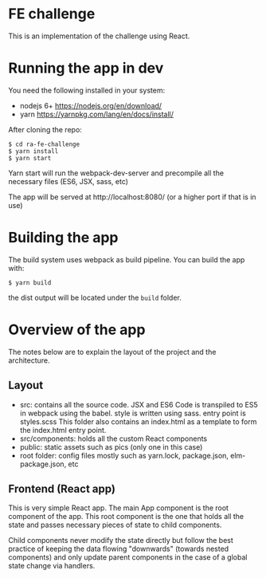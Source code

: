 # FE challenge

This is an implementation of the challenge using React.

# Running the app in dev

You need the following installed in your system:

- nodejs 6+ https://nodejs.org/en/download/
- yarn https://yarnpkg.com/lang/en/docs/install/

After cloning the repo:
```
$ cd ra-fe-challenge
$ yarn install
$ yarn start
```

Yarn start will run the webpack-dev-server and precompile all the necessary
files (ES6, JSX, sass, etc)

The app will be served at http://localhost:8080/ (or a higher port if that is in
use)

# Building the app

The build system uses webpack as build pipeline. You can build the app with:

```
$ yarn build
```

the dist output will be located under the `build` folder.


# Overview of the app

The notes below are to explain the layout of the project and the architecture.


## Layout

- src: contains all the source code. JSX and ES6 Code is transpiled to ES5
  in webpack using the babel.
  style is written using sass. entry point is styles.scss
  This folder also contains an index.html as a template to form the index.html
  entry point.
- src/components: holds all the custom React components
- public: static assets such as pics (only one in this case)
- root folder: config files mostly such as yarn.lock, package.json, elm-package.json, etc


## Frontend (React app)

This is very simple React app. The main App component is the root component of
the app. This root component is the one that holds all the state and passes
necessary pieces of state to child components.

Child components never modify the state directly but follow the best practice of
keeping the data flowing "downwards" (towards nested components) and only update
parent components in the case of a global state change via handlers.
